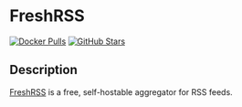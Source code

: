 # FreshRSS

[![Docker Pulls](https://img.shields.io/docker/pulls/linuxserver/duplicati?style=flat-square&color=607D8B&label=docker%20pulls&logo=docker)](https://hub.docker.com/r/linuxserver/freshrss)
[![GitHub Stars](https://img.shields.io/github/stars/linuxserver/docker-duplicati?style=flat-square&color=607D8B&label=github%20stars&logo=github)](https://github.com/linuxserver/docker-freshrss)

## Description

[FreshRSS](https://freshrss.org/) is a free, self-hostable aggregator for RSS feeds.
